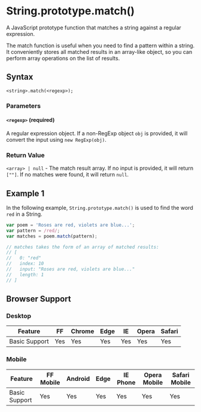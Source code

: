 # String.prototype.match()

A JavaScript prototype function that matches a string against a regular expression.

The match function is useful when you need to find a pattern within a string. It conveniently stores all matched results in an array-like object, so you can perform array operations on the list of results.

## Syntax
```
<string>.match(<regexp>);
```

### Parameters

#### `<regexp>` (required)
A regular expression object. If a non-RegExp object `obj` is provided, it will convert the input using `new RegExp(obj)`.

### Return Value
`<array> | null` - The match result array. If no input is provided, it will return `[""]`. If no matches were found, it will return `null`.

## Example 1

In the following example, `String.prototype.match()` is used to find the word `red` in a String.

```JavaScript
var poem = 'Roses are red, violets are blue...';
var pattern = /red/;
var matches = poem.match(pattern);

// matches takes the form of an array of matched results:
// [
//   0: "red"
//   index: 10
//   input: "Roses are red, violets are blue..."
//   length: 1
// ]
```

## Browser Support

### Desktop

| Feature | FF | Chrome | Edge | IE | Opera | Safari |
|---------------|------------|------------|------------|------------|------------|------------|
| Basic Support | Yes | Yes | Yes | Yes | Yes | Yes |

### Mobile

| Feature | FF Mobile | Android | Edge | IE Phone | Opera Mobile | Safari Mobile |
|---------------|------------|------------|------|------------|--------------|---------------|
| Basic Support | Yes | Yes | Yes | Yes | Yes | Yes |
